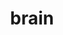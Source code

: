 ---
title: brain
release_version: v1.2
hra_release_version:
  - v1.0
  - v1.1
  - v1.2
type: asct-b
description: '[Anatomical Structures, Cell Types, plus Biomarkers (ASCT+B) tables](https://hubmapconsortium.github.io/ccf/pages/ccf-anatomical-structures.html) aim to capture the nested *part_of* structure of anatomical human body parts, the typology of cells, and biomarkers used to identify cell types. The tables are authored and reviewed by an international team of experts. Only cell types and biomarkers for the primary motor cortex are represented in the table currently [(Bakken et al. 2021)](https://doi.org/10.1038/s41586-021-03465-8.)'
creators:
  - 0000-0003-4549-588X
  - 0000-0001-9141-090X
  - 0000-0003-1355-892X 
project_leads:
  - 0000-0002-3321-6137
reviewers:
  - 0000-0001-9012-6552
  - 0000-0002-7073-9172
  - 0000-0001-7655-4833
creation_date: 2022-05-06T00:00:00
license: CC BY 4.0
publisher:  HuBMAP 
funder:  National Institutes of Health 
award_number:  OT2OD026671 
hubmap_id:  HBM527.JQCW.377 
datatable: ASCT-B_Allen_Brain.csv
doi: https://doi.org/10.48539/HBM527.JQCW.377
---